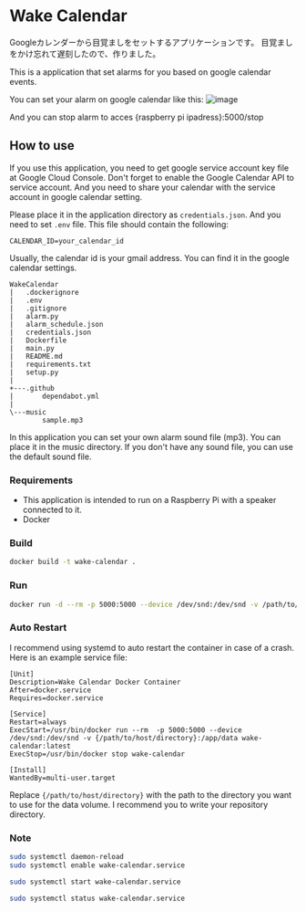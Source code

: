 # Wake Calendar

Googleカレンダーから目覚ましをセットするアプリケーションです。
目覚ましをかけ忘れて遅刻したので、作りました。

This is a application that set alarms for you based on google calendar events.

You can set your alarm on google calendar like this:
![image](https://github.com/user-attachments/assets/772b5046-bf28-44ec-adae-a3fb6eb900d4)

And you can stop alarm to acces {raspberry pi ipadress}:5000/stop

## How to use

If you use this application, you need to get google service account key file at Google Cloud Console.
Don't forget to enable the Google Calendar API to service account. And you need to share your calendar with the service account in google calendar setting.

Please place it in the application directory as `credentials.json`.
And you need to set `.env` file. This file should contain the following:

```env
CALENDAR_ID=your_calendar_id
```

Usually, the calendar id is your gmail address. You can find it in the google calendar settings.

```tree
WakeCalendar
|   .dockerignore
|   .env
|   .gitignore
|   alarm.py
|   alarm_schedule.json
|   credentials.json
|   Dockerfile
|   main.py
|   README.md
|   requirements.txt
|   setup.py
|   
+---.github
|       dependabot.yml
|       
\---music
        sample.mp3
```

In this application you can set your own alarm sound file (mp3). You can place it in the music directory.
If you don't have any sound file, you can use the default sound file.

### Requirements

- This application is intended to run on a Raspberry Pi with a speaker connected to it.
- Docker

### Build

```bash
docker build -t wake-calendar .
```

### Run

```bash
docker run -d --rm -p 5000:5000 --device /dev/snd:/dev/snd -v /path/to/host/directory:/app/data wake-calendar:latest
```

### Auto Restart

I recommend using systemd to auto restart the container in case of a crash. Here is an example service file:

```service
[Unit]
Description=Wake Calendar Docker Container
After=docker.service
Requires=docker.service

[Service]
Restart=always
ExecStart=/usr/bin/docker run --rm  -p 5000:5000 --device /dev/snd:/dev/snd -v {/path/to/host/directory}:/app/data wake-calendar:latest
ExecStop=/usr/bin/docker stop wake-calendar

[Install]
WantedBy=multi-user.target
```

Replace `{/path/to/host/directory}` with the path to the directory you want to use for the data volume.
I recommend you to write your repository directory.

### Note

```bash
sudo systemctl daemon-reload
sudo systemctl enable wake-calendar.service

sudo systemctl start wake-calendar.service

sudo systemctl status wake-calendar.service
```
